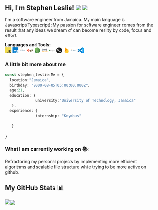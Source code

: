 <h2> Hi, I'm Stephen Leslie! <img src="https://media.giphy.com/media/hvRJCLFzcasrR4ia7z/giphy.gif" width="25px"> <img src="https://media.giphy.com/media/mGcNjsfWAjY5AEZNw6/giphy.gif" width="25px"></h2>


I'm a software engineer from Jamaica. My main language is Javascript(Typescript); My passion for software engineer comes from the result that any ideas we dream of can become reality by code, focus and effort.

**Languages and Tools:**  
<code><img height="20" src="https://raw.githubusercontent.com/github/explore/80688e429a7d4ef2fca1e82350fe8e3517d3494d/topics/javascript/javascript.png"></code>
<code><img height="20" src="https://raw.githubusercontent.com/github/explore/80688e429a7d4ef2fca1e82350fe8e3517d3494d/topics/typescript/typescript.png"></code>
 <code><img height="20" src=https://raw.githubusercontent.com/github/explore/80688e429a7d4ef2fca1e82350fe8e3517d3494d/topics/java/java.png></code>
<code><img height="20" src="https://raw.githubusercontent.com/github/explore/80688e429a7d4ef2fca1e82350fe8e3517d3494d/topics/git/git.png"></code>
<code><img height="20" src="https://raw.githubusercontent.com/github/explore/80688e429a7d4ef2fca1e82350fe8e3517d3494d/topics/nodejs/nodejs.png"></code>
<code><img height="20" src="https://raw.githubusercontent.com/github/explore/80688e429a7d4ef2fca1e82350fe8e3517d3494d/topics/aws/aws.png"></code>
 <code><img height="20" src="https://raw.githubusercontent.com/github/explore/80688e429a7d4ef2fca1e82350fe8e3517d3494d/topics/mongodb/mongodb.png"></code>
 <code><img height="20" src="https://raw.githubusercontent.com/github/explore/80688e429a7d4ef2fca1e82350fe8e3517d3494d/topics/terminal/terminal.png"></code>
 <code><img height="20" src="https://raw.githubusercontent.com/github/explore/80688e429a7d4ef2fca1e82350fe8e3517d3494d/topics/firebase/firebase.png"></code>
 <code><img height="20" src=https://raw.githubusercontent.com/github/explore/80688e429a7d4ef2fca1e82350fe8e3517d3494d/topics/java/java.png></code>
  <code><img height="20" src=https://raw.githubusercontent.com/github/explore/80688e429a7d4ef2fca1e82350fe8e3517d3494d/topics/visual-studio-code/visual-studio-code.png></code>
  
### A little bit more about me
```typescript
const stephen_leslie:Me = {
  location:"Jamaica",
  birthday: "2000-08-05T05:00:00.000Z",
  age:21,
  education: {
              university:"University of Technology, Jamaica"
   },
  experience: {
              internship: "Knymbus"
                    
   }
 
}
```
### What I am currently working on 📚: 
Refractoring my personal projects by implementing more efficient algorithms and scalable file structure while trying to be more active on github.

 ## My GitHub Stats 📊
<a href="https://github.com/StephenLeslie-Coder?tab=repositories">
  <img align="left" src="https://github-readme-stats.vercel.app/api?username=stephenleslie-coder&count_private=true&show_icons=true&theme=radical" />
</a>
<a href="https://github.com/StephenLeslie-Coder?tab=repositories">
  <img align="center" src="https://github-readme-stats.vercel.app/api/top-langs/?username=stephenleslie-coder" />
</a>

